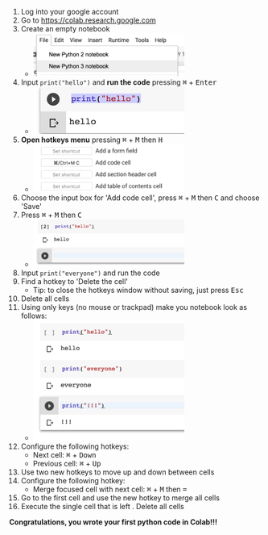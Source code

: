 1. Log into your google account
2. Go to https://colab.research.google.com
3. Create an empty notebook
    * <img src="1_new_colab.png" width="300px">
4. Input `print("hello")` and **run the code** pressing <kbd>⌘</kbd> + <kbd>Enter</kbd>
    * <img src="2_hello-out.png" width="300px">
5. **Open hotkeys menu** pressing <kbd>⌘</kbd> + <kbd>M</kbd> then <kbd>H</kbd>
    * <img src="3_hotkeys.png" width="300px">
6. Choose the input box for 'Add code cell', press <kbd>⌘</kbd> + <kbd>M</kbd> then <kbd>C</kbd> and choose 'Save'
7. Press <kbd>⌘</kbd> + <kbd>M</kbd> then <kbd>C</kbd>
    * <img src="4_newcell.png" width="300px">
8. Input `print("everyone")` and run the code
9. Find a hotkey to 'Delete the cell'
    * Tip: to close the hotkeys window without saving, just press <kbd>Esc</kbd>
10. Delete all cells
11. Using only keys (no mouse or trackpad) make you notebook look as follows:
    * <img src="5_exercise.png" width="300px">
12. Configure the following hotkeys:
    * Next cell: <kbd>⌘</kbd> + <kbd>Down</kbd>
    * Previous cell: <kbd>⌘</kbd> + <kbd>Up</kbd>
13. Use two new hotkeys to move up and down between cells
14. Configure the following hotkey:
    * Merge focused cell with next cell: <kbd>⌘</kbd> + <kbd>M</kbd> then <kbd>=</kbd>
15. Go to the first cell and use the new hotkey to merge all cells
16. Execute the single cell that is left
. Delete all cells

**Congratulations, you wrote your first python code in Colab!!!**
